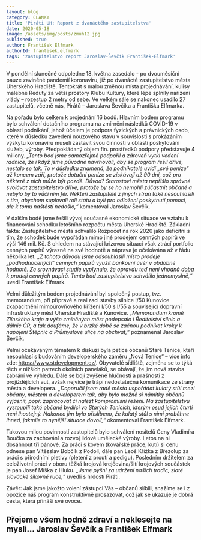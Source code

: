 ```yaml
---
layout: blog
category: CLANKY
title: 'Piráti UH: Report z dvanáctého zastupitelstva'
date: 2020-05-18
image: /assets/img/posts/zmuh12.jpg
published: true
author: František Elfmark
authorId: frantisek.elfmark
tags: 'zastupitelstvo report Jaroslav-Ševčík František-Elfmark'
---
```


V pondělní slunečné odpoledne 18. května zasedalo - po dvouměsíční pauze zaviněné pandemií koronaviru, již po dvanácté zastupitelstvo města Uherského Hradiště. Tentokrát s malou změnou místa projednávání, kulisy malebné Reduty za větší prostory Klubu Kultury, které lépe splnily nařízení vlády – rozestup 2 metry od sebe. Ve velkém sále se nakonec usadilo 27 zastupitelů, včetně nás, Pirátů – Jaroslava Ševčíka a Františka Elfmarka.
 
Na pořadu bylo celkem k projednání 16 bodů. Hlavním bodem programu bylo schválení dotačního programu na zmírnění následků COVID-19 v oblasti podnikání, jehož účelem je podpora fyzických a právnických osob, které v důsledku zavedení nouzového stavu v souvislosti s prokázáním výskytu koronaviru museli zastavit svou činnosti v oblasti poskytování služeb, výroby. Předpokládaný objem fin. prostředků podpory představuje 4 miliony. 
*„Tento bod jsme samozřejmě podpořil a zároveň vytkl vedení radnice, že i když jsme původně navrhovali, aby se program řešil dříve, nestalo se tak. To v důsledku znamená, že podnikatelé uvidí „své peníze“ až koncem září, protože dotační peníze se získávají až 90 dní, což pro některé z nich může být pozdě. Důvod? Starostovi města nepřišlo správné svolávat zastupitelstvo dříve, protože by se ho nemohli zúčastnit občané a nebylo by to vůči nim fér. Někteří zastupitelé z jiných stran také nesouhlasili s tím, abychom suplovali roli státu a byli pro odložení poskytnutí pomoci, ale k tomu naštěstí nedošlo,“* komentoval Jaroslav Ševčík.
 
V dalším bodě jsme řešili vývoj současné ekonomické situace ve vztahu k financování schodku letošního rozpočtu města Uherské Hradiště. Základní fakta: Zastupitelstvo města schválilo Rozpočet na rok 2020 jako deficitní s tím, že schodek bude vypořádán mimo jiné prodejem cenných papírů ve výši 146 mil. Kč. S ohledem na stávající krizovou situaci však ztrácí portfolio cenných papírů výrazně na své hodnotě a náprava je očekávána až v řádu několika let. *„Z tohoto důvodu jsme odsouhlasili místo prodeje „podhodnocených“ cenných papírů využít bankovní úvěr v obdobné hodnotě. Ze srovnávací studie vyplynulo, že opravdu teď není vhodná doba k prodeji cenných papírů. Tento bod zastupitelstvo schválilo jednomyslně,“* uvedl František Elfmark.
 
Velmi důležitým bodem projednávání byl společný postup, tvz. memorandum,  při přípravě a realizaci stavby silnice I/50 Kunovice zkapacitnění mimoúrovňového křížení I/50 s I/55 a související dopravní infrastruktury měst Uherské Hradiště a Kunovice. *„Memorandum kromě Zlínského kraje a výše zmíněných měst podepsalo i Ředitelství silnic a dálnic ČR, a tak doufáme, že v brzké době se začnou podnikat kroky k napojení Štěpnic a Průmyslové ulice na obchvat,“* poznamenal Jaroslav Ševčík.
 
Velmi očekávaným tématem k diskuzi byla petice občanů Staré Tenice, kteří nesouhlasí s budováním developerského záměru „Nová Tenice“ – více info zde:  https://www.stdevelopment.cz/. Obyvatelé sídliště, zejména se to týká těch v nižších patrech okolních paneláků, se obávají, že jim nová stavba zabrání ve výhledu. Dále se bojí zvýšené hlučnosti a prašnosti z projíždějících aut, avšak nejvíce je trápí nedostatečná komunikace ze strany města a developera. *„Doporučil jsem radě města uspořádat kulatý stůl mezi občany, městem a developerem tak, aby bylo možné si námitky občanů vyjasnit, popř. zapracovat či nalézt kompromisní řešení. Na zastupitelstvu vystoupili také občané bydlící ve Starých Tenicích, kterým osud jejich čtvrti není lhostejný. Nakonec jim bylo přislíbeno, že kulatý stůl s nimi proběhne ihned, jakmile to nynější situace dovolí,“* okomentoval František Elfmark.
 
Takovou milou povinností zastupitelů bylo schválení nositelů Ceny Vladimíra Boučka za zachování a rozvoj lidové umělecké výroby. Letos na ni dosáhnout tři pánové. Za práci s kovem (kovářské práce, kutí) si cenu odnese pan Vítězslav Bobčík z Podolí, dále pan Leoš Křižka z Březolup za práci s přírodními pletivy (pletení z proutí a pedigu). Posledním držitelem za celoživotní práci v oboru těžká krojová krejčovina/šití krojových součástek je pan Josef Míška z Hluku. *„Jsme pyšní za udržení našich tradic, zlaté slovácké šikovné ruce,“* uvedli s hrdostí Piráti.
 
Závěr: Jak jsme jakožto volení zástupci Vás – občanů slíbili, snažíme se i z opozice náš program konstruktivně prosazovat, což jak se ukazuje je dobrá cesta, která přináší své ovoce.

Přejeme všem hodně zdraví a neklesejte na mysli… 
Jaroslav Ševčík a František Elfmark
---
